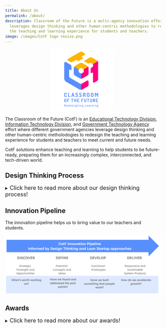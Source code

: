 ```yaml
---
title: About Us
permalink: /about/
description: Classroom of the Future is a multi-agency innovation effort that
  leverages design thinking and other human-centric methodologies to redesign
  the teaching and learning experience for students and teachers.
image: /images/CotF logo resize.png
---
```

<center><img src="/images/CotF%20logo%20resize.png" style="width:40%; display: inline; margin-right:0.5rem"></center>

The Classroom of the Future (CotF) is an [Educational Technology Division](https://www.sgdi.gov.sg/ministries/moe/departments/etd), [Information Technology Division](https://www.sgdi.gov.sg/ministries/moe/departments/itd), and [Government Technology Agency](https://www.sgdi.gov.sg/ministries/pmo/statutory-boards/govtech) effort where different government agencies leverage design thinking and other human-centric metholodogies to redesign the teaching and learning experience for students and teachers to meet current and future needs.

CotF solutions enhance teaching and learning to help students to be future-ready, preparing them for an increasingly complex, interconnected, and tech-driven world.

## Design Thinking Process
<details>
<summary><font size="+1">Click here to read more about our design thinking process!</font></summary><br>
<font size="+1">Our use of design thinking and human-centric methodologies gives us a unique lens and insight into the teaching and learning space, enabling us to capitalise on more opportunities to support teachers and students.</font><br><br>
<img src="/images/CotF%20design%20thinking.png">
</details>

## Innovation Pipeline
The innovation pipeline helps us to bring value to our teachers and students.

![CotF Innovation Pipeline](/images/CotF%20pipeline.png)

## Awards
<details>
<summary><font size="+1">Click here to read more about our awards!</font></summary>
<h3>IDC Smart Cities Asia Pacific Awards (Education) 2022</h3>
<font size="+1">The <a href="https://www.idc.com/ap/smartcities/2022-winners">award</a> recognises the best initiatives in education in Asia Pacific and provides a forum for best practice sharing to help accelerate Smart City development in the region.</font><br><br>
<img src="/images/SCAPA%202022%20Winners%20Tiles%20-%20CotF.png">
<h3>Ministry of Education Innergy Award - HQ (Academic) 2022</h3>
<font size="+1">The award recognises individuals and teams that have successfully developed and implemented innovations, bringing about significant benefits and impact in their workplaces.</font>
<br><br>
Gold: <a href="https://go.gov.sg/etdbbt">Brain Boost Time</a>
</details>